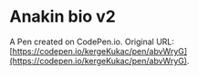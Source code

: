 # Anakin bio v2

A Pen created on CodePen.io. Original URL: [https://codepen.io/kergeKukac/pen/abvWryG](https://codepen.io/kergeKukac/pen/abvWryG).


